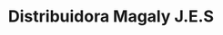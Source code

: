 ---
title: "Distribuidora Magaly J.E.S"
url: /bogota-d-c/distribuidora-magaly-j-e-s/
shop: Babysachen
---
